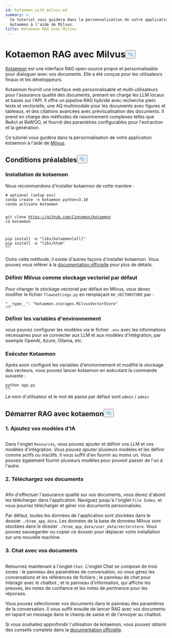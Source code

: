 ```yaml
---
id: kotaemon_with_milvus.md
summary: >-
  Ce tutoriel vous guidera dans la personnalisation de votre application
  kotaemon à l'aide de Milvus.
title: Kotaemon RAG avec Milvus
---
```

<h1 id="Kotaemon-RAG-with-Milvus" class="common-anchor-header">Kotaemon RAG avec Milvus<button data-href="#Kotaemon-RAG-with-Milvus" class="anchor-icon" translate="no">
      <svg translate="no"
        aria-hidden="true"
        focusable="false"
        height="20"
        version="1.1"
        viewBox="0 0 16 16"
        width="16"
      >
        <path
          fill="#0092E4"
          fill-rule="evenodd"
          d="M4 9h1v1H4c-1.5 0-3-1.69-3-3.5S2.55 3 4 3h4c1.45 0 3 1.69 3 3.5 0 1.41-.91 2.72-2 3.25V8.59c.58-.45 1-1.27 1-2.09C10 5.22 8.98 4 8 4H4c-.98 0-2 1.22-2 2.5S3 9 4 9zm9-3h-1v1h1c1 0 2 1.22 2 2.5S13.98 12 13 12H9c-.98 0-2-1.22-2-2.5 0-.83.42-1.64 1-2.09V6.25c-1.09.53-2 1.84-2 3.25C6 11.31 7.55 13 9 13h4c1.45 0 3-1.69 3-3.5S14.5 6 13 6z"
        ></path>
      </svg>
    </button></h1><p><a href="https://github.com/Cinnamon/kotaemon">Kotaemon</a> est une interface RAG open-source propre et personnalisable pour dialoguer avec vos documents. Elle a été conçue pour les utilisateurs finaux et les développeurs.</p>
<p>Kotaemon fournit une interface web personnalisable et multi-utilisateurs pour l'assurance qualité des documents, prenant en charge les LLM locaux et basés sur l'API. Il offre un pipeline RAG hybride avec recherche plein texte et vectorielle, une AQ multimodale pour les documents avec figures et tableaux, et des citations avancées avec prévisualisation des documents. Il prend en charge des méthodes de raisonnement complexes telles que ReAct et ReWOO, et fournit des paramètres configurables pour l'extraction et la génération.</p>
<p>Ce tutoriel vous guidera dans la personnalisation de votre application kotaemon à l'aide de <a href="https://milvus.io/">Milvus</a>.</p>
<h2 id="Prerequisites" class="common-anchor-header">Conditions préalables<button data-href="#Prerequisites" class="anchor-icon" translate="no">
      <svg translate="no"
        aria-hidden="true"
        focusable="false"
        height="20"
        version="1.1"
        viewBox="0 0 16 16"
        width="16"
      >
        <path
          fill="#0092E4"
          fill-rule="evenodd"
          d="M4 9h1v1H4c-1.5 0-3-1.69-3-3.5S2.55 3 4 3h4c1.45 0 3 1.69 3 3.5 0 1.41-.91 2.72-2 3.25V8.59c.58-.45 1-1.27 1-2.09C10 5.22 8.98 4 8 4H4c-.98 0-2 1.22-2 2.5S3 9 4 9zm9-3h-1v1h1c1 0 2 1.22 2 2.5S13.98 12 13 12H9c-.98 0-2-1.22-2-2.5 0-.83.42-1.64 1-2.09V6.25c-1.09.53-2 1.84-2 3.25C6 11.31 7.55 13 9 13h4c1.45 0 3-1.69 3-3.5S14.5 6 13 6z"
        ></path>
      </svg>
    </button></h2><h3 id="Installation" class="common-anchor-header">Installation de kotaemon</h3><p>Nous recommandons d'installer kotaemon de cette manière :</p>
<pre><code translate="no" class="language-shell"><span class="hljs-comment"># optional (setup env)</span>
conda create -n kotaemon python=3.10
conda activate kotaemon

git <span class="hljs-built_in">clone</span> https://github.com/Cinnamon/kotaemon
<span class="hljs-built_in">cd</span> kotaemon

pip install -e <span class="hljs-string">&quot;libs/kotaemon[all]&quot;</span>
pip install -e <span class="hljs-string">&quot;libs/ktem&quot;</span>
<button class="copy-code-btn"></button></code></pre>
<p>Outre cette méthode, il existe d'autres façons d'installer kotaemon. Vous pouvez vous référer à la <a href="https://github.com/Cinnamon/kotaemon?tab=readme-ov-file#installation">documentation officielle</a> pour plus de détails.</p>
<h3 id="Set-Milvus-as-the-default-vector-storage" class="common-anchor-header">Définir Milvus comme stockage vectoriel par défaut</h3><p>Pour changer le stockage vectoriel par défaut en Milvus, vous devez modifier le fichier <code translate="no">flowsettings.py</code> en remplaçant <code translate="no">KH_VECTORSTORE</code> par :</p>
<pre><code translate="no" class="language-python"><span class="hljs-string">&quot;__type__&quot;</span>: <span class="hljs-string">&quot;kotaemon.storages.MilvusVectorStore&quot;</span>
<button class="copy-code-btn"></button></code></pre>
<h3 id="Set-Environment-Variables" class="common-anchor-header">Définir les variables d'environnement</h3><p>vous pouvez configurer les modèles via le fichier <code translate="no">.env</code> avec les informations nécessaires pour se connecter aux LLM et aux modèles d'intégration, par exemple OpenAI, Azure, Ollama, etc.</p>
<h3 id="Run-Kotaemon" class="common-anchor-header">Exécuter Kotaemon</h3><p>Après avoir configuré les variables d'environnement et modifié le stockage des vecteurs, vous pouvez lancer kotaemon en exécutant la commande suivante :</p>
<pre><code translate="no" class="language-shell">python app.py
<button class="copy-code-btn"></button></code></pre>
<p>Le nom d'utilisateur et le mot de passe par défaut sont <code translate="no">admin</code> / <code translate="no">admin</code></p>
<h2 id="Start-RAG-with-kotaemon" class="common-anchor-header">Démarrer RAG avec kotaemon<button data-href="#Start-RAG-with-kotaemon" class="anchor-icon" translate="no">
      <svg translate="no"
        aria-hidden="true"
        focusable="false"
        height="20"
        version="1.1"
        viewBox="0 0 16 16"
        width="16"
      >
        <path
          fill="#0092E4"
          fill-rule="evenodd"
          d="M4 9h1v1H4c-1.5 0-3-1.69-3-3.5S2.55 3 4 3h4c1.45 0 3 1.69 3 3.5 0 1.41-.91 2.72-2 3.25V8.59c.58-.45 1-1.27 1-2.09C10 5.22 8.98 4 8 4H4c-.98 0-2 1.22-2 2.5S3 9 4 9zm9-3h-1v1h1c1 0 2 1.22 2 2.5S13.98 12 13 12H9c-.98 0-2-1.22-2-2.5 0-.83.42-1.64 1-2.09V6.25c-1.09.53-2 1.84-2 3.25C6 11.31 7.55 13 9 13h4c1.45 0 3-1.69 3-3.5S14.5 6 13 6z"
        ></path>
      </svg>
    </button></h2><h3 id="1-Add-your-AI-models" class="common-anchor-header">1. Ajoutez vos modèles d'IA</h3><p>
  <span class="img-wrapper">
    <img translate="no" src="/docs/v2.5.x/assets/kotaemon_1.png" alt="" class="doc-image" id="" />
    <span></span>
  </span>
</p>
<p>Dans l'onglet <code translate="no">Resources</code>, vous pouvez ajouter et définir vos LLM et vos modèles d'intégration. Vous pouvez ajouter plusieurs modèles et les définir comme actifs ou inactifs. Il vous suffit d'en fournir au moins un. Vous pouvez également fournir plusieurs modèles pour pouvoir passer de l'un à l'autre.</p>
<h3 id="2-Upload-your-documents" class="common-anchor-header">2. Téléchargez vos documents</h3><p>
  <span class="img-wrapper">
    <img translate="no" src="/docs/v2.5.x/assets/kotaemon_2.png" alt="" class="doc-image" id="" />
    <span></span>
  </span>
</p>
<p>Afin d'effectuer l'assurance qualité sur vos documents, vous devez d'abord les télécharger dans l'application. Naviguez jusqu'à l'onglet <code translate="no">File Index</code>, et vous pourrez télécharger et gérer vos documents personnalisés.</p>
<p>Par défaut, toutes les données de l'application sont stockées dans le dossier <code translate="no">./ktem_app_data</code>. Les données de la base de données Milvus sont stockées dans le dossier <code translate="no">./ktem_app_data/user_data/vectorstore</code>. Vous pouvez sauvegarder ou copier ce dossier pour déplacer votre installation sur une nouvelle machine.</p>
<h3 id="3-Chat-with-your-documents" class="common-anchor-header">3. Chat avec vos documents</h3><p>
  <span class="img-wrapper">
    <img translate="no" src="/docs/v2.5.x/assets/kotaemon_3.png" alt="" class="doc-image" id="" />
    <span></span>
  </span>
</p>
<p>Retournez maintenant à l'onglet <code translate="no">Chat</code>. L'onglet Chat se compose de trois zones : le panneau des paramètres de conversation, où vous gérez les conversations et les références de fichiers ; le panneau de chat pour interagir avec le chatbot ; et le panneau d'information, qui affiche les preuves, les notes de confiance et les notes de pertinence pour les réponses.</p>
<p>Vous pouvez sélectionner vos documents dans le panneau des paramètres de la conversation. Il vous suffit ensuite de lancer RAG avec vos documents en tapant un message dans le champ de saisie et de l'envoyer au chatbot.</p>
<p>Si vous souhaitez approfondir l'utilisation de kotaemon, vous pouvez obtenir des conseils complets dans la <a href="https://cinnamon.github.io/kotaemon/usage/">documentation officielle</a>.</p>
